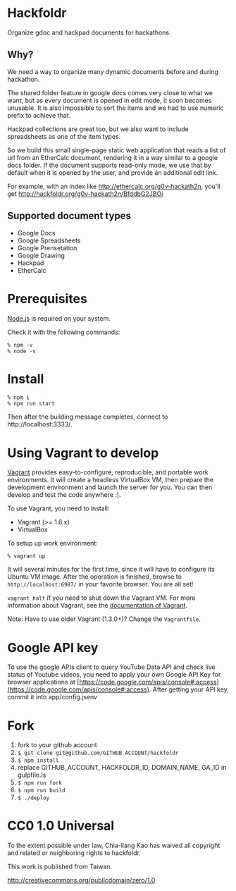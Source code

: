 Hackfoldr
===========

Organize gdoc and hackpad documents for hackathons.

## Why?

We need a way to organize many dynamic documents before and during hackathon.

The shared folder feature in google docs comes very close to what we want, but as every document is opened in edit mode, it soon becomes unusable.  It is also impossible to sort the items and we had to use numeric prefix to achieve that.

Hackpad collections are great too, but we also want to include spreadsheets as one of the item types.

So we build this small single-page static web application that reads a list of url from an EtherCalc document, rendering it in a way similar to a google docs folder.  If the document supports read-only mode, we use that by default when it is opened by the user, and provide an additional edit link.

For example, with an index like http://ethercalc.org/g0v-hackath2n, you'll get http://hackfoldr.org/g0v-hackath2n/BfddbG2JBOi

## Supported document types

* Google Docs
* Google Spreadsheets
* Google Prensetation
* Google Drawing
* Hackpad
* EtherCalc

# Prerequisites
[Node.js](http://nodejs.org/) is required on your system.

Check it with the following commands:

    % npm -v
    % node -v

# Install

    % npm i
    % npm run start

Then after the building message completes, connect to http://localhost:3333/.

# Using Vagrant to develop

[Vagrant](http://docs.vagrantup.com/v2/why-vagrant/index.html) provides easy-to-configure, reproducible, and portable work environments. It will create a headless VirtualBox VM, then prepare the development environment and launch the server for you. You can then develop and test the code anywhere :).

To use Vagrant, you need to install:

- Vagrant (>= 1.6.x)
- VirtualBox

To setup up work environment:

    % vagrant up

It will several minutes for the first time, since it will have to configure its Ubuntu VM image. After the operation is finished, browse to `http://localhost:6987/` in your favorite browser. You are all set!

`vagrant halt` if you need to shut down the Vagrant VM. For more information about Vagrant, see the [documentation of Vagrant](http://docs.vagrantup.com).

Note: Have to use older Vagrant (1.3.0+)? Change the `Vagrantfile`.

# Google API key

To use the google APIs client to query YouTube Data API and check live status of Youtube videos, you need to apply your own Google API Key for browser applications at [https://code.google.com/apis/console#:access](https://code.google.com/apis/console#:access). After getting your API key, commit it into app/config.jsenv

# Fork

1. fork to your github account
2. `$ git clone git@github.com/GITHUB_ACCOUNT/hackfoldr`
3. `$ npm install`
4. replace GITHUB_ACCOUNT, HACKFOLDR_ID, DOMAIN_NAME, GA_ID in gulpfile.ls
5. `$ npm run fork`
6. `$ npm run build`
7. `$ ./deploy`

# CC0 1.0 Universal

To the extent possible under law, Chia-liang Kao has waived all copyright
and related or neighboring rights to hackfoldr.

This work is published from Taiwan.

http://creativecommons.org/publicdomain/zero/1.0

